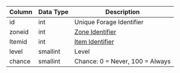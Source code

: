 | Column | Data Type | Description                                                                         |
| ------ | --------- | ----------------------------------------------------------------------------------- |
| id     | int       | Unique Forage Identifier                                                            |
| zoneid | int       | [Zone Identifier](https://eqemu.gitbook.io/server/categories/reference-lists/zones) |
| Itemid | int       | [Item Identifier](items.md)                                                         |
| level  | smallint  | Level                                                                               |
| chance | smallint  | Chance: 0 = Never, 100 = Always                                                     |